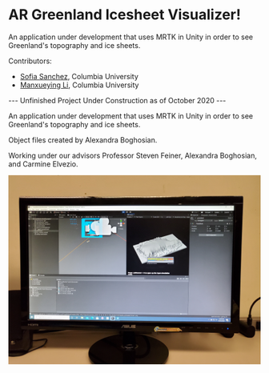 # AR Greenland Icesheet Visualizer!


An application under development that uses MRTK in Unity in order to see Greenland's topography and ice sheets.

Contributors:

* [Sofia Sanchez](https://github.com/sofiasanchez985), Columbia University
* [Manxueying Li](https://github.com/lmxy0212), Columbia University

--- Unfinished Project Under Construction as of October 2020 ---

An application under development that uses MRTK in Unity in order to see Greenland's topography and ice sheets.

Object files created by Alexandra Boghosian.

Working under our advisors Professor Steven Feiner, Alexandra Boghosian, and Carmine Elvezio.

<img src="https://raw.githubusercontent.com/sofiasanchez985/greenland/main/oct_24_pic.jpg"      alt="Markdown Monster icon"      style="float: left; margin-right: 10px;" />

